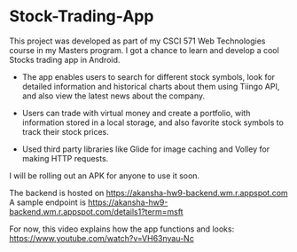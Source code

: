 # Stock-Trading-App

This project was developed as part of my CSCI 571 Web Technologies course in my Masters program. 
I got a chance to learn and develop a cool Stocks trading app in Android. 

- The app enables users to search for different stock symbols, look for detailed
information and historical charts about them using Tiingo API, and also view the latest news about the company.

- Users can trade with virtual money and create a portfolio, with information stored in a local storage, and also favorite stock
symbols to track their stock prices.

- Used third party libraries like Glide for image caching and Volley for making HTTP requests.

I will be rolling out an APK for anyone to use it soon. 

The backend is hosted on https://akansha-hw9-backend.wm.r.appspot.com
A sample endpoint is https://akansha-hw9-backend.wm.r.appspot.com/details1?term=msft

For now, this video explains how the app functions and looks:
https://www.youtube.com/watch?v=VH63nyau-Nc
